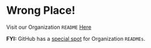 # Wrong Place!

Visit our Organization `README` [Here](./profile/README.md)

**FYI:** GitHub has a [special spot](https://docs.github.com/en/organizations/collaborating-with-groups-in-organizations/customizing-your-organizations-profile#adding-a-public-organization-profile-readme) for Organization `READMEs`.